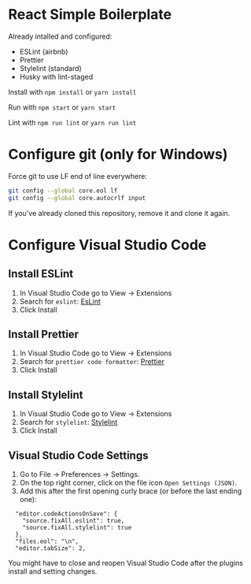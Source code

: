 # React Simple Boilerplate

Already intalled and configured:
* ESLint (airbnb)
* Prettier
* Stylelint (standard)
* Husky with lint-staged

Install with `npm install` or `yarn install`

Run with `npm start` or `yarn start`

Lint with `npm run lint` or `yarn run lint`

# Configure git (only for Windows)

Force git to use LF end of line everywhere:

```bash
git config --global core.eol lf
git config --global core.autocrlf input
```

If you've already cloned this repository, remove it and clone it again.

# Configure Visual Studio Code

## Install ESLint

1. In Visual Studio Code go to View -> Extensions
2. Search for `eslint`: [EsLint](https://marketplace.visualstudio.com/items?itemName=dbaeumer.vscode-eslint)
3. Click Install

## Install Prettier

1. In Visual Studio Code go to View -> Extensions
2. Search for `prettier code formatter`: [Prettier](https://marketplace.visualstudio.com/items?itemName=esbenp.prettier-vscode)
3. Click Install

## Install Stylelint

1. In Visual Studio Code go to View -> Extensions
2. Search for `stylelint`: [Stylelint](https://marketplace.visualstudio.com/items?itemName=stylelint.vscode-stylelint)
3. Click Install

## Visual Studio Code Settings

1. Go to File -> Preferences -> Settings.
2. On the top right corner, click on the file icon `Open Settings (JSON)`.
3. Add this after the first opening curly brace (or before the last ending one):

```
  "editor.codeActionsOnSave": {
    "source.fixAll.eslint": true,
    "source.fixAll.stylelint": true
  },
  "files.eol": "\n",
  "editor.tabSize": 2,
```

You might have to close and reopen Visual Studio Code after the plugins install and setting changes.